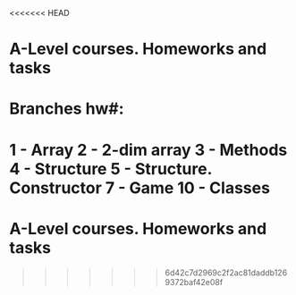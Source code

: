 <<<<<<< HEAD
# A-Level courses. Homeworks and tasks
# Branches hw#:
1 - Array
2 - 2-dim array
3 - Methods
4 - Structure
5 - Structure. Constructor
7 - Game
10 - Classes
=======
 # A-Level courses. Homeworks and tasks
>>>>>>> 6d42c7d2969c2f2ac81daddb1269372baf42e08f
